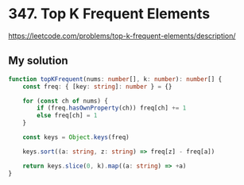 # 347. Top K Frequent Elements

https://leetcode.com/problems/top-k-frequent-elements/description/

## My solution

```ts
function topKFrequent(nums: number[], k: number): number[] {
	const freq: { [key: string]: number } = {}

	for (const ch of nums) {
		if (freq.hasOwnProperty(ch)) freq[ch] += 1
		else freq[ch] = 1
	}

	const keys = Object.keys(freq)

	keys.sort((a: string, z: string) => freq[z] - freq[a])

	return keys.slice(0, k).map((a: string) => +a)
}
```
